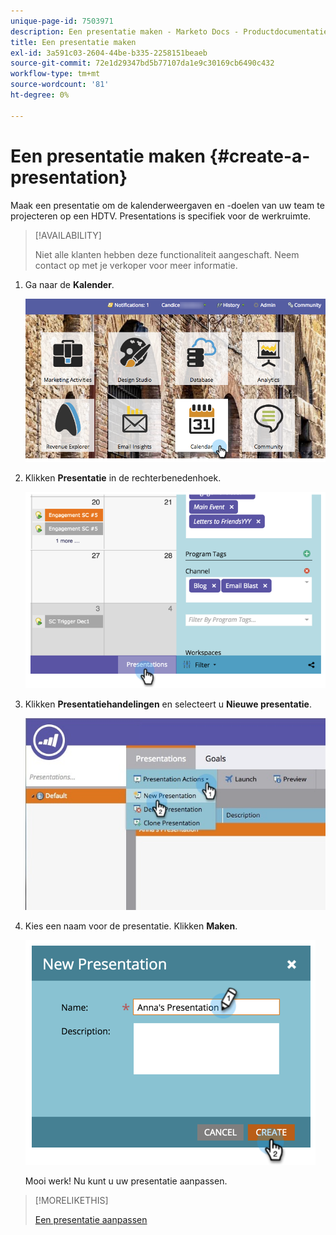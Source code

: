 ```yaml
---
unique-page-id: 7503971
description: Een presentatie maken - Marketo Docs - Productdocumentatie
title: Een presentatie maken
exl-id: 3a591c03-2604-44be-b335-2258151beaeb
source-git-commit: 72e1d29347bd5b77107da1e9c30169cb6490c432
workflow-type: tm+mt
source-wordcount: '81'
ht-degree: 0%

---
```


# Een presentatie maken {#create-a-presentation}

Maak een presentatie om de kalenderweergaven en -doelen van uw team te projecteren op een HDTV. Presentations is specifiek voor de werkruimte.

>[!AVAILABILITY]
>
>
>Niet alle klanten hebben deze functionaliteit aangeschaft. Neem contact op met je verkoper voor meer informatie.

1. Ga naar de **Kalender**.

   ![](assets/2017-05-10-15-30-47.png)

1. Klikken **Presentatie** in de rechterbenedenhoek.

   ![](assets/image2015-3-18-12-3a29-3a26.png)

1. Klikken **Presentatiehandelingen** en selecteert u **Nieuwe presentatie**.

   ![](assets/image2015-3-26-12-3a38-3a6.png)

1. Kies een naam voor de presentatie. Klikken **Maken**.

   ![](assets/image2015-3-18-12-3a32-3a30.png)

   Mooi werk! Nu kunt u uw presentatie aanpassen.

>[!MORELIKETHIS]
>
>[Een presentatie aanpassen](/help/marketo/product-docs/core-marketo-concepts/marketing-calendar/calendar-hd/customize-a-presentation.md)

